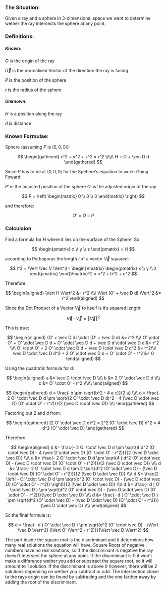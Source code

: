 ### The Situation:
Given a ray and a sphere in 3-dimensional space we want to determine wether the ray intersects the sphere at any point.

### Definitions:

##### Known:

$O$ is the origin of the ray

$\vec D$ is the normalised Vector of the direction the ray is facing

$P$ is the position of the sphere

$r$ is the radius of the sphere

##### Unknown:

$H$ is a position along the ray

$d$ is distance

### Known Formulae:

Sphere (assuming $P$ is $(0, 0, 0)$):

$$
\begin{gathered}
x^2 + y^2 + z^2 = r^2 \\\\\\
H = O + \vec D d
\end{gathered}
$$

Since $P$ has to be at $(0, 0, 0)$ for the Spehere‘s equation to work:
Going Foward:

$P'$ is the adjusted position of the sphere
$O'$ is the adjusted origin of the ray

$$
P = \left( \begin{matrix} 0 \\ 0 \\ 0 \end{matrix} \right)
$$

and therefore:

$$
O' = O - P
$$


### Calculaion

Find a formula for $H$ where it lies on the surface of the Sphere.
So:

$$
\begin{pmatrix} x \\ y \\ z \end{pmatrix} = H
$$

according to Pythagoras the length $l$ of a vector $\vec V$ squared:

$$
l^2 = \Vert \vec V \Vert^2= \begin{Vmatrix} \begin{pmatrix} x \\ y \\ z \end{pmatrix} \end{Vmatrix}^2 = x^2 + b^2 + c^2
$$

Therefore:

$$
\begin{aligned}
\Vert H \Vert^2 &= r^2 \\\\
\Vert (O' + \vec D d) \Vert^2 &= r^2
\end{aligned}
$$

Since the Dot Product of a Vector $\vec V$ to itself is it’s squared length:

$$
\vec V \cdot \vec V = \Vert \vec V \Vert^2
$$

This is true:

$$
\begin{aligned}
(O' + \vec D d) \cdot (O' + \vec D d) &= r^2 \\\\
O' \cdot O' + O' \cdot \vec D d + O' \cdot \vec D d + \vec D d \cdot \vec D d &= r^2 \\\\
O' \cdot O' + 2 O' \cdot \vec D d + \vec D \cdot \vec D d^2 &= r^2\\\\
\vec D \cdot \vec D d^2 + 2 O' \cdot \vec D d + O' \cdot O' - r^2 &= 0
\end{aligned}
$$

Using the quadratic formula for d:

$$
\begin{aligned}
a &= \vec D \cdot \vec D \\\\
b &= 2 O' \cdot \vec D d \\\\
c &= O' \cdot O' - r^2 \\\\\\
\end{aligned}
$$

$$
\begin{gathered}
d = \frac{-b \pm \sqrt{b^2 - 4 a c}}{2 a} \\\\
d = \frac{- 2 O' \cdot \vec D d \pm \sqrt{(2 O' \cdot \vec D d)^2 - 4 (\vec D \cdot \vec D) (O' \cdot O' - r^2)}}{2 (\vec D \cdot \vec D)} \\\\
\end{gathered}
$$

Factoring out $2$ and $d$ from:

$$
\begin{gathered}
(2 O' \cdot \vec D d)^2 = 2^2 (O' \cdot \vec D) d^2 = 4 d^2 (O' \cdot \vec D)
\end{gathered}
$$

Therefore:

$$
\begin{aligned}
d &= \frac{- 2 O' \cdot \vec D d \pm \sqrt{4 d^2 (O' \cdot \vec D) - 4 (\vec D \cdot \vec D) (O' \cdot O' - r^2)}}{2 (\vec D \cdot \vec D)} \\\\
d &= \frac{- 2 O' \cdot \vec D d \pm \sqrt{4 ( d^2 (O' \cdot \vec D) - (\vec D \cdot \vec D) (O' \cdot O' - r^2))}}{2 (\vec D \cdot \vec D)} \\\\
d &= \frac{- 2 O' \cdot \vec D d \pm 2 \sqrt{d^2 (O' \cdot \vec D) - (\vec D \cdot \vec D) (O' \cdot O' - r^2)}}{2 (\vec D \cdot \vec D)} \\\\
d &= \frac{2 \left( - O' \cdot \vec D d \pm \sqrt{d^2 (O' \cdot \vec D) - (\vec D \cdot \vec D) (O' \cdot O' - r^2)} \right)}{2 (\vec D \cdot \vec D)} \\\\
d &= \frac{- d ( O' \cdot \vec D ) \pm \sqrt{d^2 (O' \cdot \vec D) - (\vec D \cdot \vec D) (O' \cdot O' - r^2)}}{\vec D \cdot \vec D} \\\\
d &= \frac{- d ( O' \cdot \vec D ) \pm \sqrt{d^2 (O' \cdot \vec D) - (\vec D \cdot \vec D) (O' \cdot O' - r^2)}}{\vec D \cdot \vec D} \\\\
\end{aligned}
$$

So the final formula is:

$$
d = \frac{- d ( O' \cdot \vec D ) \pm \sqrt{d^2 (O' \cdot \vec D) - (\Vert \vec D \Vert^2) (\Vert O' \Vert^2 - r^2)}}{\Vert \vec D \Vert^2}
$$

The part inside the square root is the discriminant and it determines how many real solutions the equation will have. Square Roots of negative numbers have no real solutions, so if the discriminant is negative the ray doesn't intersect the sphere at any point. If the discriminant is 0 it won't make a difference wether you add or substract the square root, so it will amount to 1 solution. If the discriminant is above 0 however, there will be 2 solutions depending on wether you subtract or add. The intersection closer to the rays origin can be found by subtracing and the one farther away by adding the root of the discriminant.